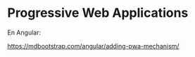 # Progressive Web Applications


En Angular:

https://mdbootstrap.com/angular/adding-pwa-mechanism/
